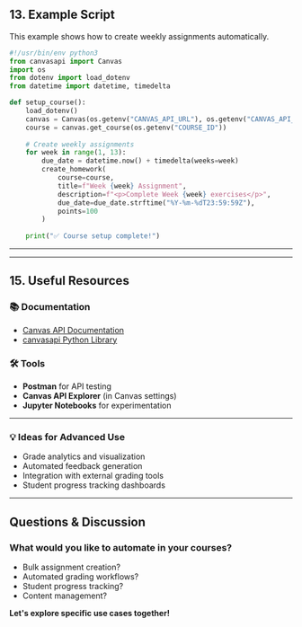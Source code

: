 ## 13. Example Script

This example shows how to create weekly assignments automatically.

```python
#!/usr/bin/env python3
from canvasapi import Canvas
import os
from dotenv import load_dotenv
from datetime import datetime, timedelta

def setup_course():
    load_dotenv()
    canvas = Canvas(os.getenv("CANVAS_API_URL"), os.getenv("CANVAS_API_TOKEN"))
    course = canvas.get_course(os.getenv("COURSE_ID"))
    
    # Create weekly assignments
    for week in range(1, 13):
        due_date = datetime.now() + timedelta(weeks=week)
        create_homework(
            course=course,
            title=f"Week {week} Assignment",
            description=f"<p>Complete Week {week} exercises</p>",
            due_date=due_date.strftime("%Y-%m-%dT23:59:59Z"),
            points=100
        )
    
    print("✅ Course setup complete!")
```

---

---

## 15. Useful Resources

### 📚 Documentation

- [Canvas API Documentation](https://canvas.instructure.com/doc/api/)
- [canvasapi Python Library](https://canvasapi.readthedocs.io/)

### 🛠️ Tools

- **Postman** for API testing
- **Canvas API Explorer** (in Canvas settings)
- **Jupyter Notebooks** for experimentation

---

### 💡 Ideas for Advanced Use

- Grade analytics and visualization
- Automated feedback generation
- Integration with external grading tools
- Student progress tracking dashboards

---

## Questions & Discussion

### What would you like to automate in your courses?

- Bulk assignment creation?
- Automated grading workflows?
- Student progress tracking?
- Content management?

**Let's explore specific use cases together!**